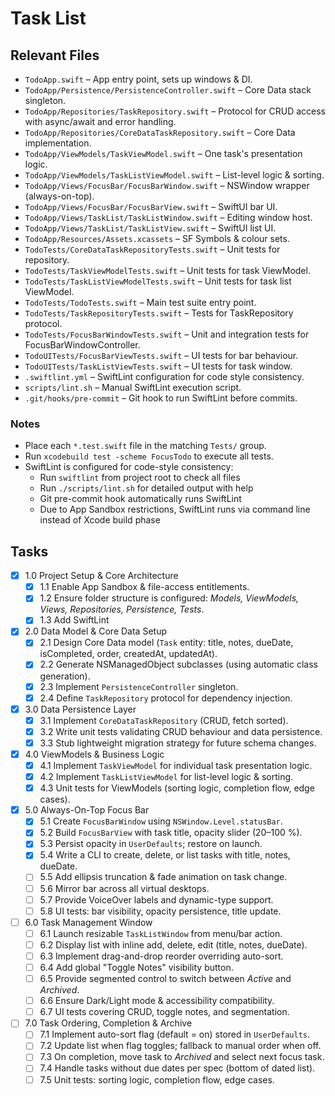 # Task List

## Relevant Files

- `TodoApp.swift` – App entry point, sets up windows & DI.
- `TodoApp/Persistence/PersistenceController.swift` – Core Data stack singleton.
- `TodoApp/Repositories/TaskRepository.swift` – Protocol for CRUD access with async/await and error handling.
- `TodoApp/Repositories/CoreDataTaskRepository.swift` – Core Data implementation.
- `TodoApp/ViewModels/TaskViewModel.swift` – One task's presentation logic.
- `TodoApp/ViewModels/TaskListViewModel.swift` – List-level logic & sorting.
- `TodoApp/Views/FocusBar/FocusBarWindow.swift` – NSWindow wrapper (always-on-top).
- `TodoApp/Views/FocusBar/FocusBarView.swift` – SwiftUI bar UI.
- `TodoApp/Views/TaskList/TaskListWindow.swift` – Editing window host.
- `TodoApp/Views/TaskList/TaskListView.swift` – SwiftUI list UI.
- `TodoApp/Resources/Assets.xcassets` – SF Symbols & colour sets.
- `TodoTests/CoreDataTaskRepositoryTests.swift` – Unit tests for repository.
- `TodoTests/TaskViewModelTests.swift` – Unit tests for task ViewModel.
- `TodoTests/TaskListViewModelTests.swift` – Unit tests for task list ViewModel.
- `TodoTests/TodoTests.swift` – Main test suite entry point.
- `TodoTests/TaskRepositoryTests.swift` – Tests for TaskRepository protocol.
- `TodoTests/FocusBarWindowTests.swift` – Unit and integration tests for FocusBarWindowController.
- `TodoUITests/FocusBarViewTests.swift` – UI tests for bar behaviour.
- `TodoUITests/TaskListViewTests.swift` – UI tests for task window.
- `.swiftlint.yml` – SwiftLint configuration for code style consistency.
- `scripts/lint.sh` – Manual SwiftLint execution script.
- `.git/hooks/pre-commit` – Git hook to run SwiftLint before commits.

### Notes

- Place each `*.test.swift` file in the matching `Tests/` group.
- Run `xcodebuild test -scheme FocusTodo` to execute all tests.
- SwiftLint is configured for code-style consistency:
  - Run `swiftlint` from project root to check all files
  - Run `./scripts/lint.sh` for detailed output with help
  - Git pre-commit hook automatically runs SwiftLint
  - Due to App Sandbox restrictions, SwiftLint runs via command line instead of Xcode build phase

## Tasks

- [x] 1.0 Project Setup & Core Architecture
  - [x] 1.1 Enable App Sandbox & file-access entitlements.
  - [x] 1.2 Ensure folder structure is configured: *Models, ViewModels, Views, Repositories, Persistence, Tests*.
  - [x] 1.3 Add SwiftLint

- [x] 2.0 Data Model & Core Data Setup
  - [x] 2.1 Design Core Data model (`Task` entity: title, notes, dueDate, isCompleted, order, createdAt, updatedAt).
  - [x] 2.2 Generate NSManagedObject subclasses (using automatic class generation).
  - [x] 2.3 Implement `PersistenceController` singleton.
  - [x] 2.4 Define `TaskRepository` protocol for dependency injection.

- [x] 3.0 Data Persistence Layer
  - [x] 3.1 Implement `CoreDataTaskRepository` (CRUD, fetch sorted).
  - [x] 3.2 Write unit tests validating CRUD behaviour and data persistence.
  - [x] 3.3 Stub lightweight migration strategy for future schema changes.

- [x] 4.0 ViewModels & Business Logic
  - [x] 4.1 Implement `TaskViewModel` for individual task presentation logic.
  - [x] 4.2 Implement `TaskListViewModel` for list-level logic & sorting.
  - [x] 4.3 Unit tests for ViewModels (sorting logic, completion flow, edge cases).

- [x] 5.0 Always-On-Top Focus Bar
  - [x] 5.1 Create `FocusBarWindow` using `NSWindow.Level.statusBar`.
  - [x] 5.2 Build `FocusBarView` with task title, opacity slider (20–100 %).
  - [x] 5.3 Persist opacity in `UserDefaults`; restore on launch.
  - [x] 5.4 Write a CLI to create, delete, or list tasks with title, notes, dueDate.
  - [ ] 5.5 Add ellipsis truncation & fade animation on task change.
  - [ ] 5.6 Mirror bar across all virtual desktops.
  - [ ] 5.7 Provide VoiceOver labels and dynamic-type support.
  - [ ] 5.8 UI tests: bar visibility, opacity persistence, title update.

- [ ] 6.0 Task Management Window
  - [ ] 6.1 Launch resizable `TaskListWindow` from menu/bar action.
  - [ ] 6.2 Display list with inline add, delete, edit (title, notes, dueDate).
  - [ ] 6.3 Implement drag-and-drop reorder overriding auto-sort.
  - [ ] 6.4 Add global "Toggle Notes" visibility button.
  - [ ] 6.5 Provide segmented control to switch between *Active* and *Archived*.
  - [ ] 6.6 Ensure Dark/Light mode & accessibility compatibility.
  - [ ] 6.7 UI tests covering CRUD, toggle notes, and segmentation.

- [ ] 7.0 Task Ordering, Completion & Archive
  - [ ] 7.1 Implement auto-sort flag (default = on) stored in `UserDefaults`.
  - [ ] 7.2 Update list when flag toggles; fallback to manual order when off.
  - [ ] 7.3 On completion, move task to *Archived* and select next focus task.
  - [ ] 7.4 Handle tasks without due dates per spec (bottom of dated list).
  - [ ] 7.5 Unit tests: sorting logic, completion flow, edge cases.

